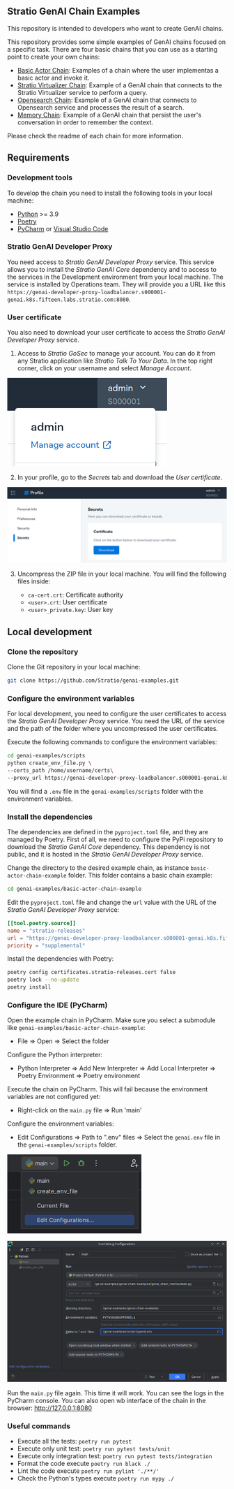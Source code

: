 ## Stratio GenAI Chain Examples

This repository is intended to developers who want to create GenAI chains. 

This repository provides some simple examples of GenAI chains focused on a specific task.
There are four basic chains that you can use as a starting point to create your own chains:

* [Basic Actor Chain](genai-chain-examples/README.md): Examples of a chain where the user implementas a basic actor and invoke it.
* [Stratio Virtualizer Chain](genai-chain-docs/README.md): Example of a GenAI chain that connects to the Stratio Virtualizer service to perform a query.
* [Opensearch Chain](genai-chain-docs/README.md): Example of a GenAI chain that connects to Opensearch service and processes the result of a search.
* [Memory Chain](genai-chain-docs/README.md): Example of a GenAI chain that persist the user's conversation in order to remember the context.

Please check the readme of each chain for more information.

## Requirements

### Development tools

To develop the chain you need to install the following tools in your local machine:

* [Python](https://www.python.org/) >= 3.9
* [Poetry](https://python-poetry.org/docs/#installation)
* [PyCharm](https://www.jetbrains.com/pycharm/) or [Visual Studio Code](https://code.visualstudio.com/)

### Stratio GenAI Developer Proxy

You need access to *Stratio GenAI Developer Proxy* service. This service allows you to install the *Stratio GenAI Core* dependency and to access to the services in the Development environment from your local machine. The service is installed by Operations team. They will provide you a URL like this `https://genai-developer-proxy-loadbalancer.s000001-genai.k8s.fifteen.labs.stratio.com:8080`.

### User certificate

You also need to download your user certificate to access the *Stratio GenAI Developer Proxy* service.

1. Access to *Stratio GoSec* to manage your account. You can do it from any Stratio application like *Stratio Talk To Your Data*. In the top right corner, click on your username and select *Manage Account*.

![](./docs/manage_account_menu.png)

2. In your profile, go to the *Secrets* tab and download the *User certificate*.

![](./docs/profile_secrets.png)

3. Uncompress the ZIP file in your local machine. You will find the following files inside:

   * `ca-cert.crt`: Certificate authority
   * `<user>.crt`: User certificate
   * `<user>_private.key`: User key

## Local development

### Clone the repository

Clone the Git repository in your local machine:

```bash
git clone https://github.com/Stratio/genai-examples.git
```

### Configure the environment variables

For local development, you need to configure the user certificates to access the *Stratio GenAI Developer Proxy* service. You need the URL of the service and the path of the folder where you uncompressed the user certificates.

Execute the following commands to configure the environment variables:

```bash
cd genai-examples/scripts
python create_env_file.py \
--certs_path /home/username/certs\
--proxy_url https://genai-developer-proxy-loadbalancer.s000001-genai.k8s.fifteen.labs.stratio.com:8080
```

You will find a `.env` file in the `genai-examples/scripts` folder with the environment variables.

### Install the dependencies

The dependencies are defined in the `pyproject.toml` file, and they are managed by Poetry. First of all, we need to configure the PyPi repository to download the *Stratio GenAI Core* dependency. This dependency is not public, and it is hosted in the *Stratio GenAI Developer Proxy* service.

Change the directory to the desired example chain, as instance `basic-actor-chain-example` folder. This folder contains a basic chain example:

```bash
cd genai-examples/basic-actor-chain-example
```

Edit the `pyproject.toml` file and change the `url` value with the URL of the *Stratio GenAI Developer Proxy* service:

```toml
[[tool.poetry.source]]
name = "stratio-releases"
url = "https://genai-developer-proxy-loadbalancer.s000001-genai.k8s.fifteen.labs.stratio.com:8080/service/genai-api/v1/pypi/simple"
priority = "supplemental"
```

Install the dependencies with Poetry:

```bash
poetry config certificates.stratio-releases.cert false
poetry lock --no-update
poetry install
```

### Configure the IDE (PyCharm)

Open the example chain in PyCharm. Make sure you select a submodule like `genai-examples/basic-actor-chain-example`:

* File => Open => Select the folder

Configure the Python interpreter:

* Python Interpreter => Add New Interpreter => Add Local Interpreter => Poetry Environment => Poetry environment

Execute the chain on PyCharm. This will fail because the environment variables are not configured yet:

* Right-click on the `main.py` file => Run 'main'

Configure the environment variables:

* Edit Configurations => Path to ".env" files => Select the `genai.env` file in the `genai-examples/scripts` folder.

![](./docs/pycharm_list_configurations.png)

![](./docs/pycharm_edit_configuration.png)

Run the `main.py` file again. This time it will work. You can see the logs in the PyCharm console. You can also open wb interface of the chain in the browser: http://127.0.0.1:8080 

### Useful commands

* Execute all the tests: `poetry run pytest`
* Execute only unit test: `poetry run pytest tests/unit`
* Execute only integration test: `poetry run pytest tests/integration`
* Format the code execute `poetry run black ./`
* Lint the code execute `poetry run pylint './**/'`
* Check the Python's types execute `poetry run mypy ./`
